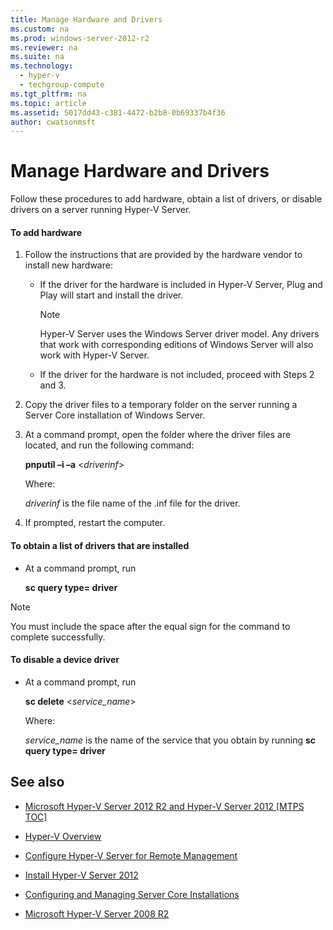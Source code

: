 ```yaml
---
title: Manage Hardware and Drivers
ms.custom: na
ms.prod: windows-server-2012-r2
ms.reviewer: na
ms.suite: na
ms.technology: 
  - hyper-v
  - techgroup-compute
ms.tgt_pltfrm: na
ms.topic: article
ms.assetid: 5017dd43-c381-4472-b2b8-0b69337b4f36
author: cwatsonmsft
---
```

# Manage Hardware and Drivers
Follow these procedures to add hardware, obtain a list of drivers, or disable drivers on a server running Hyper\-V Server.  
  
#### To add hardware  
  
1.  Follow the instructions that are provided by the hardware vendor to install new hardware:  
  
    -   If the driver for the hardware is included in Hyper\-V Server, Plug and Play will start and install the driver.  
  
        > [!NOTE]  
        > Hyper\-V Server uses the Windows Server driver model. Any drivers that work with corresponding editions of Windows Server will also work with Hyper\-V Server.  
  
    -   If the driver for the hardware is not included, proceed with Steps 2 and 3.  
  
2.  Copy the driver files to a temporary folder on the server running a Server Core installation of Windows Server.  
  
3.  At a command prompt, open the folder where the driver files are located, and run the following command:  
  
    **pnputil –i –a** <*driverinf*>  
  
    Where:  
  
    *driverinf* is the file name of the .inf file for the driver.  
  
4.  If prompted, restart the computer.  
  
#### To obtain a list of drivers that are installed  
  
-   At a command prompt, run  
  
    **sc query type\= driver**  
  
> [!NOTE]  
> You must include the space after the equal sign for the command to complete successfully.  
  
#### To disable a device driver  
  
-   At a command prompt, run  
  
    **sc delete** <*service\_name*>  
  
    Where:  
  
    *service\_name* is the name of the service that you obtain by running **sc query type\= driver**  
  
## <a name="BKMK_Links"></a>See also  
  
-   [Microsoft Hyper\-V Server 2012 R2 and Hyper\-V Server 2012 \[MTPS TOC\]](../DocSets/Harvest_TH_Microsoft-Hyper-V-Server-2012-and-Microsoft-Hyper-V-Server-2012-R2/NotInToc/Microsoft-Hyper-V-Server-2012-R2-and-Hyper-V-Server-2012_deleted.md)  
  
-   [Hyper\-V Overview](assetId:///5aad349f-ef06-464a-b36f-366fbb040143)  
  
-   [Configure Hyper-V Server for Remote Management](../Topic/Configure-Hyper-V-Server-for-Remote-Management.md)  
  
-   [Install Hyper\-V Server 2012](assetId:///388e3ac7-cc7c-487e-ba99-c12ac1722bc9)  
  
-   [Configuring and Managing Server Core Installations](http://technet.microsoft.com/library/jj574091)  
  
-   [Microsoft Hyper\-V Server 2008 R2](http://technet.microsoft.com/library/ee815281(v=ws.10).aspx)  
  
